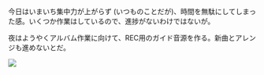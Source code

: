 今日はいまいち集中力が上がらず (いつものことだが)、時間を無駄にしてしまった感。いくつか作業はしているので、進捗がないわけではないが。

夜はようやくアルバム作業に向けて、REC用のガイド音源を作る。新曲とアレンジも進めないとだ。

![](https://photos.apkas.net/medium/202501/20250127-214951.webp)
